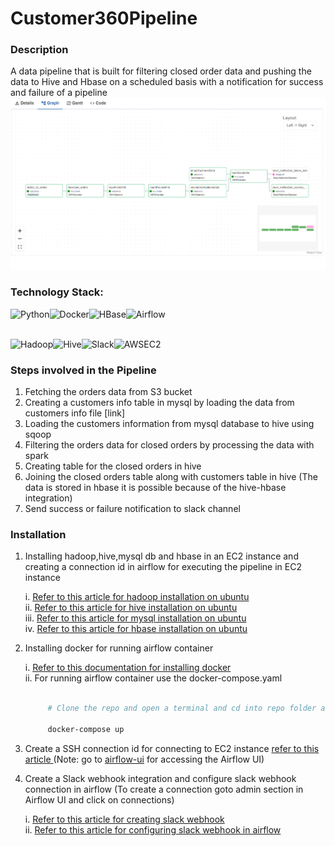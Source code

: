 # Customer360Pipeline

### Description
A data pipeline that is built for filtering closed order data and pushing the data to Hive and Hbase on a scheduled basis with a notification for success and failure of a pipeline
![image](https://github.com/k00sharath/Customer360Pipeline/blob/main/pipeline.png)
 
### Technology Stack:
<img align="left" alt="Python" src="https://img.shields.io/badge/Python-3776AB?style=for-the-badge&logo=Python&logoColor=white">
<img align="left" alt="Docker" src="https://img.shields.io/badge/Docker-2496ED.svg?style=for-the-badge&logo=Docker&logoColor=white">
<img align="left" alt="HBase" src="https://img.shields.io/badge/HBase-D22128.svg?style=for-the-badge&logo=apache&logoColor=#D22128">
<img align="left" alt="Airflow" src="https://img.shields.io/badge/Apache%20Airflow-017CEE.svg?style=for-the-badge&logo=apacheairflow&logocolor=green">

<br><br>

<img align="left" alt="Hadoop" src="https://img.shields.io/badge/Apache%20Hadoop-66CCFF.svg?style=for-the-badge&logo=Apache-Hadoop&logoColor=black">
<img align="left" alt="Hive" src="https://img.shields.io/badge/Apache%20Hive-FDEE21.svg?style=for-the-badge&logo=Apache-Hive&logoColor=black">
<img align="left" alt="Slack" src="https://img.shields.io/badge/Slack-4A154B.svg?style=for-the-badge&logo=Slack&logoColor=white">


<img align="left" alt="AWSEC2" src="https://img.shields.io/badge/Amazon%20EC2-FF9900.svg?style=for-the-badge&logo=Amazon-EC2&logoColor=white">


<br>

### Steps involved in the Pipeline
   1. Fetching the orders data from S3 bucket
   2. Creating a customers info table in mysql by loading the data from customers info file [link]
   3. Loading the customers information from mysql database to hive using sqoop
   4. Filtering the orders data for closed orders by processing the data with spark
   5. Creating table for the closed orders in hive
   6. Joining the closed orders table along with customers table in hive (The data is stored in hbase it is possible because of the hive-hbase integration)
   7. Send success or failure notification to slack channel


### Installation
   1. Installing hadoop,hive,mysql db and hbase in an EC2 instance and creating a connection id in airflow for executing the pipeline in EC2 instance
      
         i.    <a href="https://www.guru99.com/how-to-install-hadoop.html" >Refer to this article for hadoop installation on ubuntu </a>
         <br>
         ii.   <a href="https://www.guru99.com/installation-configuration-hive-mysql.html">Refer to this article for hive installation on ubuntu </a>
         <br>
         iii.  <a href="https://www.digitalocean.com/community/tutorials/how-to-install-mysql-on-ubuntu-20-04">Refer to this article for mysql installation on ubuntu </a>
         <br>
         iv.   <a href="https://www.guru99.com/hbase-installation-guide.html">Refer to this article for hbase installation on ubuntu</a>
      
   2. Installing docker for running airflow container

         i.   <a href="https://docs.docker.com/engine/install/">Refer to this documentation for installing docker</a>
         <br>
         ii. For running airflow container use the docker-compose.yaml
         ```bash
             
              # Clone the repo and open a terminal and cd into repo folder and run the following command

              docker-compose up
         ```
   
   4. Create a SSH connection id for connecting to EC2 instance <a href="https://docs.aws.amazon.com/mwaa/latest/userguide/samples-ssh.html">refer to this article  </a>
      (Note: go to [airflow-ui](https://localhost:8080) for accessing the Airflow UI)
   5. Create a Slack webhook integration and configure slack webhook connection in airflow (To create a connection goto admin section in Airflow UI and click on connections)
       
         i.   <a href="https://api.slack.com/messaging/webhooks">Refer to this article for creating slack webhook</a><br>
         ii.  <a href="https://airflow.apache.org/docs/apache-airflow-providers-slack/stable/connections/slack-incoming-webhook.html">Refer to this article for configuring slack webhook in airflow</a>
  
  
      
              
